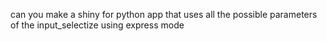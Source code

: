 can you make a shiny for python app that uses all the possible parameters of the input_selectize using express mode